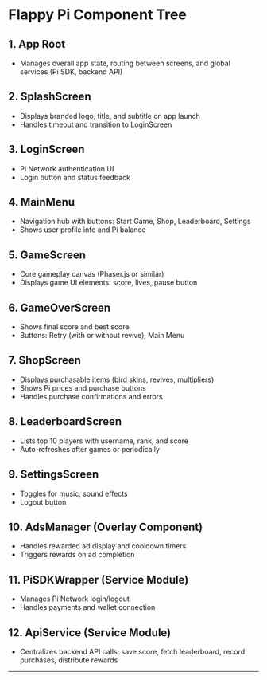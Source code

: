 # Flappy Pi Component Tree

## 1. App Root

* Manages overall app state, routing between screens, and global services (Pi SDK, backend API)

## 2. SplashScreen

* Displays branded logo, title, and subtitle on app launch
* Handles timeout and transition to LoginScreen

## 3. LoginScreen

* Pi Network authentication UI
* Login button and status feedback

## 4. MainMenu

* Navigation hub with buttons: Start Game, Shop, Leaderboard, Settings
* Shows user profile info and Pi balance

## 5. GameScreen

* Core gameplay canvas (Phaser.js or similar)
* Displays game UI elements: score, lives, pause button

## 6. GameOverScreen

* Shows final score and best score
* Buttons: Retry (with or without revive), Main Menu

## 7. ShopScreen

* Displays purchasable items (bird skins, revives, multipliers)
* Shows Pi prices and purchase buttons
* Handles purchase confirmations and errors

## 8. LeaderboardScreen

* Lists top 10 players with username, rank, and score
* Auto-refreshes after games or periodically

## 9. SettingsScreen

* Toggles for music, sound effects
* Logout button

## 10. AdsManager (Overlay Component)

* Handles rewarded ad display and cooldown timers
* Triggers rewards on ad completion

## 11. PiSDKWrapper (Service Module)

* Manages Pi Network login/logout
* Handles payments and wallet connection

## 12. ApiService (Service Module)

* Centralizes backend API calls: save score, fetch leaderboard, record purchases, distribute rewards

---

